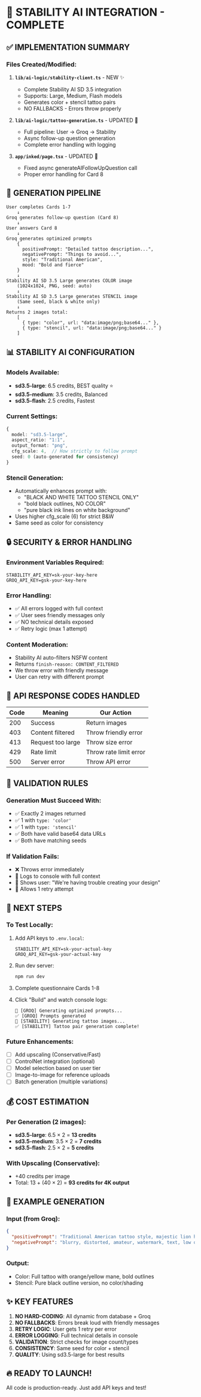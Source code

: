 # 🚀 STABILITY AI INTEGRATION - COMPLETE

## ✅ IMPLEMENTATION SUMMARY

### Files Created/Modified:
1. **`lib/ai-logic/stability-client.ts`** - NEW ✨
   - Complete Stability AI SD 3.5 integration
   - Supports: Large, Medium, Flash models
   - Generates color + stencil tattoo pairs
   - NO FALLBACKS - Errors throw properly

2. **`lib/ai-logic/tattoo-generation.ts`** - UPDATED 🔄
   - Full pipeline: User → Groq → Stability
   - Async follow-up question generation
   - Complete error handling with logging

3. **`app/inked/page.tsx`** - UPDATED 🔄
   - Fixed async generateAIFollowUpQuestion call
   - Proper error handling for Card 8

## 🎨 GENERATION PIPELINE

```
User completes Cards 1-7
    ↓
Groq generates follow-up question (Card 8)
    ↓
User answers Card 8
    ↓
Groq generates optimized prompts
    {
      positivePrompt: "Detailed tattoo description...",
      negativePrompt: "Things to avoid...",
      style: "Traditional American",
      mood: "Bold and fierce"
    }
    ↓
Stability AI SD 3.5 Large generates COLOR image
    (1024x1024, PNG, seed: auto)
    ↓
Stability AI SD 3.5 Large generates STENCIL image
    (Same seed, black & white only)
    ↓
Returns 2 images total:
    [
      { type: "color", url: "data:image/png;base64..." },
      { type: "stencil", url: "data:image/png;base64..." }
    ]
```

## 📊 STABILITY AI CONFIGURATION

### Models Available:
- **sd3.5-large**: 6.5 credits, BEST quality ⭐
- **sd3.5-medium**: 3.5 credits, Balanced
- **sd3.5-flash**: 2.5 credits, Fastest

### Current Settings:
```typescript
{
  model: "sd3.5-large",
  aspect_ratio: "1:1",
  output_format: "png",
  cfg_scale: 4,  // How strictly to follow prompt
  seed: 0 (auto-generated for consistency)
}
```

### Stencil Generation:
- Automatically enhances prompt with:
  - "BLACK AND WHITE TATTOO STENCIL ONLY"
  - "bold black outlines, NO COLOR"
  - "pure black ink lines on white background"
- Uses higher cfg_scale (6) for strict B&W
- Same seed as color for consistency

## 🔒 SECURITY & ERROR HANDLING

### Environment Variables Required:
```env
STABILITY_API_KEY=sk-your-key-here
GROQ_API_KEY=gsk-your-key-here
```

### Error Handling:
- ✅ All errors logged with full context
- ✅ User sees friendly messages only
- ✅ NO technical details exposed
- ✅ Retry logic (max 1 attempt)

### Content Moderation:
- Stability AI auto-filters NSFW content
- Returns `finish-reason: CONTENT_FILTERED`
- We throw error with friendly message
- User can retry with different prompt

## 📝 API RESPONSE CODES HANDLED

| Code | Meaning | Our Action |
|------|---------|------------|
| 200 | Success | Return images |
| 403 | Content filtered | Throw friendly error |
| 413 | Request too large | Throw size error |
| 429 | Rate limit | Throw rate limit error |
| 500 | Server error | Throw API error |

## 🎯 VALIDATION RULES

### Generation Must Succeed With:
- ✅ Exactly 2 images returned
- ✅ 1 with `type: 'color'`
- ✅ 1 with `type: 'stencil'`
- ✅ Both have valid base64 data URLs
- ✅ Both have matching seeds

### If Validation Fails:
- ❌ Throws error immediately
- 📝 Logs to console with full context
- 💬 Shows user: "We're having trouble creating your design"
- 🔄 Allows 1 retry attempt

## 🚀 NEXT STEPS

### To Test Locally:
1. Add API keys to `.env.local`:
   ```env
   STABILITY_API_KEY=sk-your-actual-key
   GROQ_API_KEY=gsk-your-actual-key
   ```

2. Run dev server:
   ```bash
   npm run dev
   ```

3. Complete questionnaire Cards 1-8

4. Click "Build" and watch console logs:
   ```
   🤖 [GROQ] Generating optimized prompts...
   ✅ [GROQ] Prompts generated
   🎨 [STABILITY] Generating tattoo images...
   ✅ [STABILITY] Tattoo pair generation complete!
   ```

### Future Enhancements:
- [ ] Add upscaling (Conservative/Fast)
- [ ] ControlNet integration (optional)
- [ ] Model selection based on user tier
- [ ] Image-to-image for reference uploads
- [ ] Batch generation (multiple variations)

## 💰 COST ESTIMATION

### Per Generation (2 images):
- **sd3.5-large**: 6.5 × 2 = **13 credits**
- **sd3.5-medium**: 3.5 × 2 = **7 credits**
- **sd3.5-flash**: 2.5 × 2 = **5 credits**

### With Upscaling (Conservative):
- +40 credits per image
- Total: 13 + (40 × 2) = **93 credits for 4K output**

## 🎨 EXAMPLE GENERATION

### Input (from Groq):
```json
{
  "positivePrompt": "Traditional American tattoo style, majestic lion head with flowing mane, bold black outlines, vibrant orange and yellow colors, fierce expression, high contrast shading, professional tattoo flash art, clean linework, symbolic of courage and strength",
  "negativePrompt": "blurry, distorted, amateur, watermark, text, low quality, oversaturated, pixelated, cartoon, anime, photograph"
}
```

### Output:
- Color: Full tattoo with orange/yellow mane, bold outlines
- Stencil: Pure black outline version, no color/shading

## ✨ KEY FEATURES

1. **NO HARD-CODING**: All dynamic from database + Groq
2. **NO FALLBACKS**: Errors break loud with friendly messages
3. **RETRY LOGIC**: User gets 1 retry per error
4. **ERROR LOGGING**: Full technical details in console
5. **VALIDATION**: Strict checks for image count/types
6. **CONSISTENCY**: Same seed for color + stencil
7. **QUALITY**: Using sd3.5-large for best results

## 🔥 READY TO LAUNCH!

All code is production-ready. Just add API keys and test!
